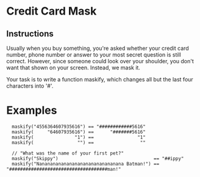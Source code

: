# Credit Card Mask
## Instructions

Usually when you buy something, you're asked whether your credit card number, phone number or answer to your most secret question is still correct. However, since someone could look over your shoulder, you don't want that shown on your screen. Instead, we mask it.

Your task is to write a function maskify, which changes all but the last four characters into '#'.

# Examples

```
  maskify("4556364607935616") == "############5616"
  maskify(     "64607935616") ==      "#######5616"
  maskify(               "1") ==                "1"
  maskify(                "") ==                 ""
  
  // "What was the name of your first pet?"
  maskify("Skippy")                                   == "##ippy"
  maskify("Nananananananananananananananana Batman!") == "####################################man!"
